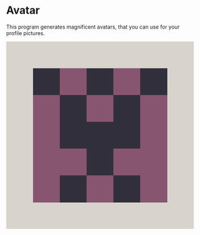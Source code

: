 # Avatar
This program generates magnificent avatars, that you can use for your profile pictures.
<p align="center">
  <img src="https://github.com/25icecreamflavors/avatar/blob/master/samples/avatar_other.png">
</p>

